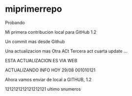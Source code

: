 # miprimerrepo
Probando


Mi primera contribucion local para GitHub 1.2


Un commit mas desde Github  


Una actualizacion mas 
Otra ACt
Tercera act
cuarta update ...


ESTA ACTUALIZACION ES VIA WEB 

ACTUALIZANDO INFO HOY 29/08 001010121

Ahora vamos enviar de local a GITHUB, 1.2


1212121212121212121 ultimo snumeros
